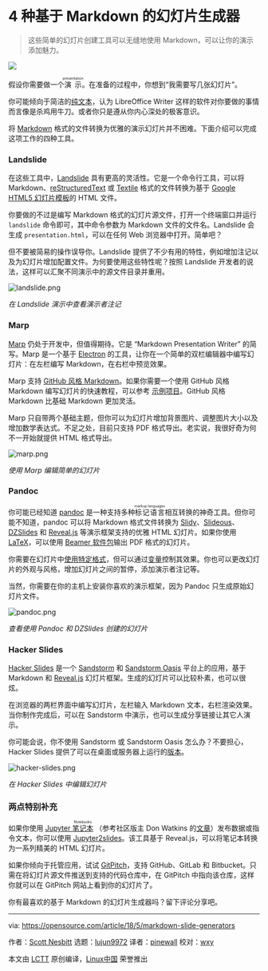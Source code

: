 4 种基于 Markdown 的幻灯片生成器
======

> 这些简单的幻灯片创建工具可以无缝地使用 Markdown，可以让你的演示添加魅力。

![](https://opensource.com/sites/default/files/styles/image-full-size/public/lead-images/bus_presentation.png?itok=CQeyO61b)

假设你需要做一个<ruby>演示<rt>presentation</rt></ruby>。在准备的过程中，你想到“我需要写几张幻灯片”。

你可能倾向于简洁的[纯文本][1]，认为 LibreOffice Writer 这样的软件对你要做的事情而言像是杀鸡用牛刀。或者你只是遵从你内心深处的极客意识。

将 [Markdown][2] 格式的文件转换为优雅的演示幻灯片并不困难。下面介绍可以完成这项工作的四种工具。

### Landslide

在这些工具中，[Landslide][3] 具有更高的灵活性。它是一个命令行工具，可以将 Markdown、[reStructuredText][4] 或 [Textile][5] 格式的文件转换为基于 [Google HTML5 幻灯片模板][6]的 HTML 文件。

你要做的不过是编写 Markdown 格式的幻灯片源文件，打开一个终端窗口并运行 `landslide` 命令即可，其中命令参数为 Markdown 文件的文件名。Landslide 会生成 `presentation.html`，可以在任何 Web 浏览器中打开。简单吧？

但不要被简易的操作误导你。Landslide 提供了不少有用的特性，例如增加注记以及为幻灯片增加配置文件。为何要使用这些特性呢？按照 Landslide 开发者的说法，这样可以汇聚不同演示中的源文件目录并重用。

![landslide.png][8]

*在 Landslide 演示中查看演示者注记*

### Marp

[Marp][9] 仍处于开发中，但值得期待。它是 “Markdown Presentation Writer” 的简写。Marp 是一个基于 [Electron][10] 的工具，让你在一个简单的双栏编辑器中编写幻灯片：在左栏编写 Markdown，在右栏中预览效果。

Marp 支持 [GitHub 风格 Markdown][11]。如果你需要一个使用 GitHub 风格 Markdown 编写幻灯片的快速教程，可以参考 [示例项目][12]。GitHub 风格 Markdown 比基础 Markdown 更加灵活。

Marp 只自带两个基础主题，但你可以为幻灯片增加背景图片、调整图片大小以及增加数学表达式。不足之处，目前只支持 PDF 格式导出。老实说，我很好奇为何不一开始就提供 HTML 格式导出。


![marp.png][14]

*使用 Marp 编辑简单的幻灯片*

### Pandoc

你可能已经知道 [pandoc][15] 是一种支持多种<ruby>标记语言<rt>markup languages</rt></ruby>相互转换的神奇工具。但你可能不知道，pandoc 可以将 Markdown 格式文件转换为 [Slidy][16]、[Slideous][17]、[DZSlides][18] 和 [Reveal.js][20] 等演示框架支持的优雅 HTML 幻灯片。如果你使用 [LaTeX][21]，可以使用 [Beamer 软件包][22]输出 PDF 格式的幻灯片。

你需要在幻灯片中[使用特定格式][23]，但可以通过[变量][24]控制其效果。你也可以更改幻灯片的外观与风格，增加幻灯片之间的暂停，添加演示者注记等。

当然，你需要在你的主机上安装你喜欢的演示框架，因为 Pandoc 只生成原始幻灯片文件。


![pandoc.png][26]

*查看使用 Pandoc 和 DZSlides 创建的幻灯片*

### Hacker Slides

[Hacker Slides][27] 是一个 [Sandstorm][28] 和 [Sandstorm Oasis][29] 平台上的应用，基于 Markdown 和 [Reveal.js][20] 幻灯片框架。生成的幻灯片可以比较朴素，也可以很炫。

在浏览器的两栏界面中编写幻灯片，左栏输入 Markdown 文本，右栏渲染效果。当你制作完成后，可以在 Sandstorm 中演示，也可以生成分享链接让其它人演示。

你可能会说，你不使用 Sandstorm 或 Sandstorm Oasis 怎么办？不要担心，Hacker Slides 提供了可以在桌面或服务器上运行的[版本][30]。

![hacker-slides.png][32]

*在 Hacker Slides 中编辑幻灯片*

### 两点特别补充

如果你使用 [Jupyter <ruby>笔记本<rt>Notebooks</rt></ruby>][33] （参考社区版主 Don Watkins 的[文章][34]）发布数据或指令文本，你可以使用 [Jupyter2slides][35]。该工具基于 Reveal.js，可以将笔记本转换为一系列精美的 HTML 幻灯片。

如果你倾向于托管应用，试试 [GitPitch][36]，支持 GitHub、GitLab 和 Bitbucket。只需在将幻灯片源文件推送到支持的代码仓库中，在 GitPitch 中指向该仓库，这样你就可以在 GitPitch 网站上看到你的幻灯片了。

你有最喜欢的基于 Markdown 的幻灯片生成器吗？留下评论分享吧。

--------------------------------------------------------------------------------

via: https://opensource.com/article/18/5/markdown-slide-generators

作者：[Scott Nesbitt][a]
选题：[lujun9972](https://github.com/lujun9972)
译者：[pinewall](https://github.com/pinewall)
校对：[wxy](https://github.com/wxy)

本文由 [LCTT](https://github.com/LCTT/TranslateProject) 原创编译，[Linux中国](https://linux.cn/) 荣誉推出

[a]:https://opensource.com/users/scottnesbitt
[1]:https://plaintextproject.online/
[2]:https://en.wikipedia.org/wiki/Markdown
[3]:https://github.com/adamzap/landslide
[4]:https://en.wikipedia.org/wiki/ReStructuredText
[5]:https://en.wikipedia.org/wiki/Textile_(markup_language)
[6]:https://github.com/skaegi/html5slides
[7]:/file/397441
[8]:https://opensource.com/sites/default/files/uploads/landslide.png (landslide.png)
[9]:https://yhatt.github.io/marp/
[10]:https://en.wikipedia.org/wiki/Electron_(software_framework)
[11]:https://guides.github.com/features/mastering-markdown/
[12]:https://raw.githubusercontent.com/yhatt/marp/master/example.md
[13]:/file/397446
[14]:https://opensource.com/sites/default/files/uploads/marp.png (marp.png)
[15]:https://pandoc.org/
[16]:https://www.w3.org/Talks/Tools/Slidy2/Overview.html#(1)
[17]:http://goessner.net/articles/slideous/
[18]:http://paulrouget.com/dzslides/
[19]:https://meyerweb.com/eric/tools/s5/
[20]:https://revealjs.com/#/
[21]:https://www.latex-project.org/
[22]:https://en.wikipedia.org/wiki/Beamer_(LaTeX)
[23]:https://pandoc.org/MANUAL.html#producing-slide-shows-with-pandoc
[24]:https://pandoc.org/MANUAL.html#variables-for-slides
[25]:/file/397451
[26]:https://opensource.com/sites/default/files/uploads/pandoc.png (pandoc.png)
[27]:https://github.com/jacksingleton/hacker-slides
[28]:https://sandstorm.io/
[29]:https://oasis.sandstorm.io/
[30]:https://github.com/msoedov/hacker-slides
[31]:/file/397456
[32]:https://opensource.com/sites/default/files/uploads/hacker-slides.png (hacker-slides.png)
[33]:http://jupyter.org/
[34]:https://linux.cn/article-9664-1.html
[35]:https://github.com/datitran/jupyter2slides
[36]:https://gitpitch.com/
